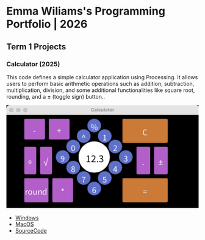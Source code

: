 #  Emma Wiliams's Programming Portfolio | 2026

## Term 1 Projects

### Calculator (2025)

This code defines a simple calculator application using Processing. It allows users to perform basic arithmetic operations such as addition, subtraction, multiplication, division, and some additional functionalities like square root, rounding, and a ± (toggle sign) button..

![RunningCalculator](https://github.com/EmmaWill815/portfolio/blob/main/images/calc.png?raw=true)

* [Windows](https://github.com/EmmaWill815/portfolio/blob/main/src/Calc/windows-amd64.zip)
* [MacOS](https://github.com/EmmaWill815/portfolio/blob/main/src/macos-aarch64.zip)
* [SourceCode](https://github.com/EmmaWill815/portfolio/blob/main/src/Calculator%205.zip)
